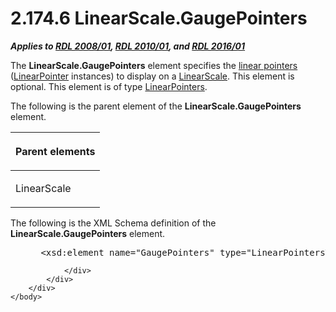 <html dir="LTR" xmlns:mshelp="http://msdn.microsoft.com/mshelp" xmlns:ddue="http://ddue.schemas.microsoft.com/authoring/2003/5" xmlns:xlink="http://www.w3.org/1999/xlink" xmlns:tool="http://www.microsoft.com/tooltip">
    <head>
        <meta http-equiv="Content-Type" content="text/html; CHARSET=utf-8"></meta>
        <meta name="save" content="history"></meta>
        <title>2.174.6 LinearScale.GaugePointers</title>
        <xml>
            <mshelp:toctitle title="2.174.6 LinearScale.GaugePointers"></mshelp:toctitle>
            <mshelp:rltitle title="[MS-RDL]: LinearScale.GaugePointers"></mshelp:rltitle>
            <mshelp:keyword index="A" term="964897ce-f33f-4984-9dba-370460b51213"></mshelp:keyword>
            <mshelp:attr name="DCSext.ContentType" value="open specification"></mshelp:attr>
            <mshelp:attr name="AssetID" value="964897ce-f33f-4984-9dba-370460b51213"></mshelp:attr>
            <mshelp:attr name="TopicType" value="kbRef"></mshelp:attr>
            <mshelp:attr name="DCSext.Title" value="[MS-RDL]: LinearScale.GaugePointers" />
        </xml>
    </head>
    <body>
        <div id="header">
            <h1 class="heading">2.174.6 LinearScale.GaugePointers</h1>
        </div>
        <div id="mainSection">
            <div id="mainBody">
                <div id="allHistory" class="saveHistory"></div>
                <div id="sectionSection0" class="section" name="collapseableSection">
                    

<p><b><i>Applies to </i></b><a href="1e855f94-4617-47e4-b89e-0856c6cb420f.htm"><b><i>RDL 2008/01</i></b></a><b><i>,
</i></b><a href="3428e690-a348-4ec7-8a6a-8efb42d2cdee.htm"><b><i>RDL 2010/01</i></b></a><b><i>,
and </i></b><a href="52ce3983-2bfc-4e72-9359-42aaf5fe4509.htm"><b><i>RDL 2016/01</i></b></a></p>

<p>The <b>LinearScale.GaugePointers</b> element specifies the <a href="b2482b3f-74ab-4ca8-a9e5-c07955011743.htm#gt_9fc838d7-70b1-4d0e-a8d7-20ffff39919f">linear pointers</a> (<a href="19cdf02f-fcd5-41ca-b086-355eedb983b6.htm">LinearPointer</a> instances)
to display on a <a href="744f8b40-7ad5-4652-94a1-76ae5df59389.htm">LinearScale</a>.
This element is optional. This element is of type <a href="a1a8a621-cba3-4db1-8800-41471b49f2c2.htm">LinearPointers</a>.</p>

<p>The following is the parent element of the <b>LinearScale.GaugePointers</b>
element.</p>

<table>
 <thead>
  <tr>
   <th>
   <p>Parent elements</p>
   </th>
  </tr>
 </thead>
 <tr>
  <td>
  <p>LinearScale</p>
  </td>
 </tr>
</table>

<p>The following is the XML Schema definition of the <b>LinearScale.GaugePointers</b>
element.</p>

<dl>
<dd>
<div><pre> &lt;xsd:element name=&quot;GaugePointers&quot; type=&quot;LinearPointersType&quot; minOccurs=&quot;0&quot; /&gt;
</pre></div>
</dd></dl>


                </div>
            </div>
        </div>
    </body>
</html>